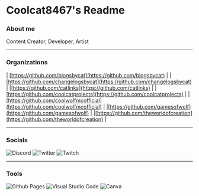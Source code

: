 # Coolcat8467's Readme

### About me
Content Creator, Developer, Artist
____________________________________________________________________________

### Organizations
| [https://github.com/blogsbycat](https://github.com/blogsbycat) |
|[https://github.com/changelogsbycat](https://github.com/changelogsbycat) |
|[https://github.com/catlinks](https://github.com/catlinks) |
|[https://github.com/coolcatprojects](https://github.com/coolcatprojects) |
|[https://github.com/coolwolfmcofficial](https://github.com/coolwolfmcofficial) |
|[https://github.com/gamesofwolf](https://github.com/gamesofwolf) |
|[https://github.com/theworldofcreation](https://github.com/theworldofcreation) |

____________________________________________________________________________

### Socials
![Discord](https://img.shields.io/badge/Discord-%235865F2.svg?style=for-the-badge&logo=discord&logoColor=white)
![Twitter](https://img.shields.io/badge/Twitter-%231DA1F2.svg?style=for-the-badge&logo=Twitter&logoColor=white)
![Twitch](https://img.shields.io/badge/Twitch-%239146FF.svg?style=for-the-badge&logo=Twitch&logoColor=white)

____________________________________________________________________________

### Tools
![Github Pages](https://img.shields.io/badge/github%20pages-121013?style=for-the-badge&logo=github&logoColor=white)
![Visual Studio Code](https://img.shields.io/badge/Visual%20Studio%20Code-0078d7.svg?style=for-the-badge&logo=visual-studio-code&logoColor=white)
![Canva](https://img.shields.io/badge/Canva-%2300C4CC.svg?style=for-the-badge&logo=Canva&logoColor=white)


